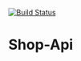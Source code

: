 [![Build Status](https://travis-ci.org/AbdoulNuru/Shop-Api.svg?branch=master)](https://travis-ci.org/AbdoulNuru/Shop-Api)
# Shop-Api